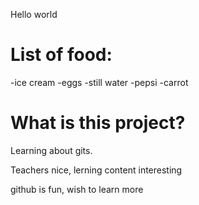 Hello world
# List of food:
-ice cream
-eggs
-still water
-pepsi
-carrot

# What is this project? 

Learning about gits. 

Teachers nice, lerning content interesting

github is fun, wish to learn more
